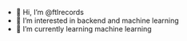 - 👋 Hi, I’m @ftlrecords
- 👀 I’m interested in backend and machine learning
- 🌱 I’m currently learning  machine learning


<!---
ftlrecords/ftlrecords is a ✨ special ✨ repository because its `README.md` (this file) appears on your GitHub profile.
You can click the Preview link to take a look at your changes.
--->
